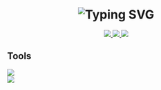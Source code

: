 <h1 align="center">
    <img src="https://readme-typing-svg.herokuapp.com?font=Proza+Libre&weight=800&size=35&duration=3000&pause=1000&color=4398EA&center=true&random=false&width=500&height=70&lines=Hello+there!+%F0%9F%91%8B+;I'm+Jairo+Garcia+%F0%9F%98%81;Front+End+Developer++%F0%9F%92%BB" alt="Typing SVG" />
</h1>

<div align='center'> 
  <a href="mailto:p.garciajairo@gmail.com" target="_blank">
    <img src="https://img.shields.io/badge/Gmail-333333?style=for-the-badge&logo=gmail&logoColor=red" />
  </a>
  <a href="https://www.linkedin.com/in/jairo-garcia-a472a429a/" target="_blank">
    <img src="https://img.shields.io/badge/LinkedIn-0077B5?style=for-the-badge&logo=linkedin&logoColor=white"/>
  </a>
  <a href="https://birb303.github.io/jgarcia/" target="_blank">
     <img src="https://img.shields.io/badge/Portfolio-FF5722?style=for-the-badge&logo=todoist&logoColor=white"/>
  </a>
</div>

<h2>Tools</h2>
<div>
 <img src="https://skillicons.dev/icons?i=html,css,javascript,bootstrap,tailwind,sass,react" /><br />
 <img src="https://skillicons.dev/icons?i=git,github,figma,vscode,python,mysql" />
</div>
